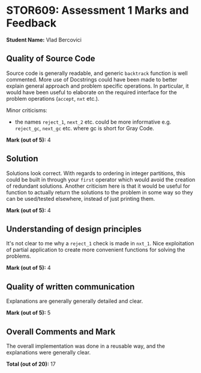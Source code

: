 # STOR609: Assessment 1 Marks and Feedback

**Student Name:** Vlad Bercovici

## Quality of Source Code

Source code is generally readable, and generic `backtrack` function is well commented.
More use of Docstrings could have been made to better explain general approach and problem specific operations.
In particular, it would have been useful to elaborate on the required interface for the problem operations (`accept`, `nxt` etc.).

Minor criticisms:
- the names `reject_1`, `next_2` etc. could be more informative e.g. `reject_gc`, `next_gc` etc. where gc is short for Gray Code.

**Mark (out of 5):** 4

## Solution

Solutions look correct.
With regards to ordering in integer partitions, this could be built in through your `first` operator which would avoid the creation of redundant solutions.
Another criticism here is that it would be useful for function to actually return the solutions to the problem in some way so they can be used/tested elsewhere, instead of just printing them.

**Mark (out of 5):** 4

## Understanding of design principles

It's not clear to me why a `reject_1` check is made in `nxt_1`.
Nice exploitation of partial application to create more convenient functions for solving the problems.

**Mark (out of 5):** 4

## Quality of written communication

Explanations are generally generally detailed and clear.

**Mark (out of 5):** 5

## Overall Comments and Mark

The overall implementation was done in a reusable way, and the explanations were generally clear.

**Total (out of 20):** 17
